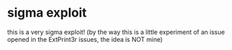 # sigma exploit
this is a very sigma exploit!
(by the way this is a little experiment of an issue opened in the ExtPrint3r issues, the idea is NOT mine)

